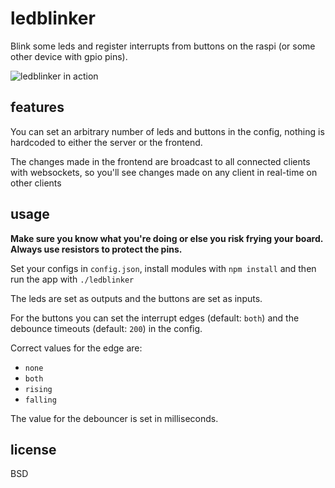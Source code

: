 ledblinker
==========

Blink some leds and register interrupts from buttons on the raspi (or some other device with gpio pins).

![ledblinker in action](http://julkinen.salaliitto.com/misc/ledblinker.png "Ledblinker in action")

features
--------

You can set an arbitrary number of leds and buttons in the config, nothing is hardcoded to either the server or the frontend.

The changes made in the frontend are broadcast to all connected clients with websockets, so you'll see changes made on any client in real-time on other clients

usage
-----
__Make sure you know what you're doing or else you risk frying your board. Always use resistors to protect the pins.__

Set your configs in `config.json`, install modules with `npm install` and then run the app with `./ledblinker`

The leds are set as outputs and the buttons are set as inputs.

For the buttons you can set the interrupt edges (default: `both`) and the debounce timeouts (default: `200`) in the config.

Correct values for the edge are:

* `none`
* `both`
* `rising`
* `falling`

The value for the debouncer is set in milliseconds.

license
-------
BSD
